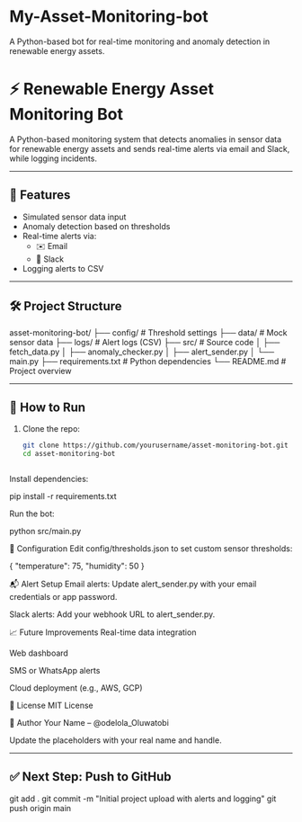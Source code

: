 # My-Asset-Monitoring-bot
A Python-based bot for real-time monitoring and anomaly detection in renewable energy assets.





# ⚡ Renewable Energy Asset Monitoring Bot

A Python-based monitoring system that detects anomalies in sensor data for renewable energy assets and sends real-time alerts via email and Slack, while logging incidents.

---

## 🚀 Features

- Simulated sensor data input
- Anomaly detection based on thresholds
- Real-time alerts via:
  - ✉️ Email
  - 💬 Slack
- Logging alerts to CSV

---

## 🛠️ Project Structure

asset-monitoring-bot/ 
    ├── config/ # Threshold settings 
    ├── data/ # Mock sensor data 
    ├── logs/ # Alert logs (CSV) 
    ├── src/ # Source code │ 
    ├── fetch_data.py │ 
    ├── anomaly_checker.py │ 
    ├── alert_sender.py 
    │ └── main.py 
    ├── requirements.txt # Python dependencies 
    └── README.md # Project overview



---

## 🧪 How to Run

1. Clone the repo:
   ```bash
   git clone https://github.com/yourusername/asset-monitoring-bot.git
   cd asset-monitoring-bot



Install dependencies:

pip install -r requirements.txt



Run the bot:

python src/main.py

🔧 Configuration
Edit config/thresholds.json to set custom sensor thresholds:

{
  "temperature": 75,
  "humidity": 50
}


📬 Alert Setup
Email alerts: Update alert_sender.py with your email credentials or app password.

Slack alerts: Add your webhook URL to alert_sender.py.

📈 Future Improvements
Real-time data integration

Web dashboard

SMS or WhatsApp alerts

Cloud deployment (e.g., AWS, GCP)

📄 License
MIT License

👤 Author
Your Name – @odelola_Oluwatobi



Update the placeholders with your real name and handle.

---

## ✅ Next Step: Push to GitHub
 
git add .
git commit -m "Initial project upload with alerts and logging"
git push origin main
